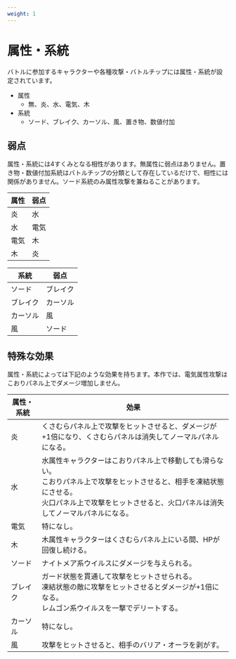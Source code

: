 ```yaml
---
weight: 1
---
```


# 属性・系統

バトルに参加するキャラクターや各種攻撃・バトルチップには属性・系統が設定されています。

- 属性
  - 無、炎、水、電気、木
- 系統
  - ソード、ブレイク、カーソル、風、置き物、数値付加

## 弱点

属性・系統には4すくみとなる相性があります。無属性に弱点はありません。置き物・数値付加系統はバトルチップの分類として存在しているだけで、相性には関係がありません。ソード系統のみ属性攻撃を兼ねることがあります。

| 属性 | 弱点 |
| ---- | ---- |
| 炎   | 水   |
| 水   | 電気 |
| 電気 | 木   |
| 木   | 炎   |

| 系統     | 弱点     |
| -------- | -------- |
| ソード   | ブレイク |
| ブレイク | カーソル |
| カーソル | 風       |
| 風       | ソード   |

## 特殊な効果

属性・系統によっては下記のような効果を持ちます。本作では、電気属性攻撃はこおりパネル上でダメージ増加しません。

| 属性・系統 | 効果                                                         |
| ---------- | ------------------------------------------------------------ |
| 炎         | くさむらパネル上で攻撃をヒットさせると、ダメージが+1倍になり、くさむらパネルは消失してノーマルパネルになる。 |
| 水         | 水属性キャラクターはこおりパネル上で移動しても滑らない。<br />こおりパネル上で攻撃をヒットさせると、相手を凍結状態にさせる。<br />火口パネル上で攻撃をヒットさせると、火口パネルは消失してノーマルパネルになる。 |
| 電気       | 特になし。                                                   |
| 木         | 木属性キャラクターはくさむらパネル上にいる間、HPが回復し続ける。 |
| ソード     | ナイトメア系ウイルスにダメージを与えられる。                 |
| ブレイク   | ガード状態を貫通して攻撃をヒットさせられる。<br />凍結状態の敵に攻撃をヒットさせるとダメージが+1倍になる。<br />レムゴン系ウイルスを一撃でデリートする。 |
| カーソル   | 特になし。                                                   |
| 風         | 攻撃をヒットさせると、相手のバリア・オーラを剥がす。         |

